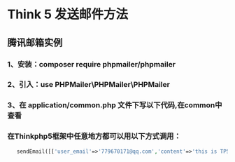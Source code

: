 <!--
 * @Author: zhangjingguo
 * @Date: 2019-09-04 10:48:43
 * @LastEditTime: 2019-09-04 10:59:15
 * @Description: file content
 -->
# Think 5 发送邮件方法
## 腾讯邮箱实例
### 1、安装：composer require phpmailer/phpmailer
### 2、引入：use PHPMailer\PHPMailer\PHPMailer
### 3、在 application/common.php 文件下写以下代码,在common中查看
### 在Thinkphp5框架中任意地方都可以用以下方式调用：
```php
   sendEmail([['user_email'=>'779670171@qq.com','content'=>'this is TP5 sendmail demo']]);
```
